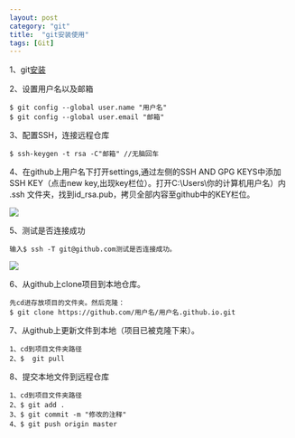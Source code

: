 ```yaml
---
layout: post
category: "git"
title:  "git安装使用"
tags: [Git]
---
```

1、git[安装](https://git-for-windows.github.io/)  

2、设置用户名以及邮箱  

    $ git config --global user.name "用户名" 
    $ git config --global user.email "邮箱"
<!-- more -->
3、配置SSH，连接远程仓库  

    $ ssh-keygen -t rsa -C"邮箱" //无脑回车

4、在github上用户名下打开settings,通过左侧的SSH AND GPG KEYS中添加SSH KEY（点击new key,出现key栏位）。打开C:\Users\你的计算机用户名）内 .ssh 文件夹，找到id_rsa.pub，拷贝全部内容至github中的KEY栏位。

![](../assets/test_result_cloudflare.png)

5、测试是否连接成功  

    输入$ ssh -T git@github.com测试是否连接成功。  
    
![](/assets/test_result_cloudflare.png)

6、从github上clone项目到本地仓库。  

    先cd进存放项目的文件夹。然后克隆：
    $ git clone https://github.com/用户名/用户名.github.io.git 

7、从github上更新文件到本地（项目已被克隆下来）。
	
    1、cd到项目文件夹路径
    2、$  git pull

8、提交本地文件到远程仓库

    1、cd到项目文件夹路径
    2、$ git add .
    3、$ git commit -m "修改的注释"
    4、$ git push origin master   











